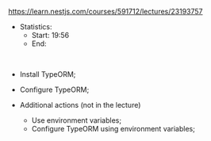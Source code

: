 https://learn.nestjs.com/courses/591712/lectures/23193757

- Statistics:
  - Start: 19:56
  - End:

</br>

- Install TypeORM;
- Configure TypeORM;

- Additional actions (not in the lecture)
  - Use environment variables;
  - Configure TypeORM using environment variables;
